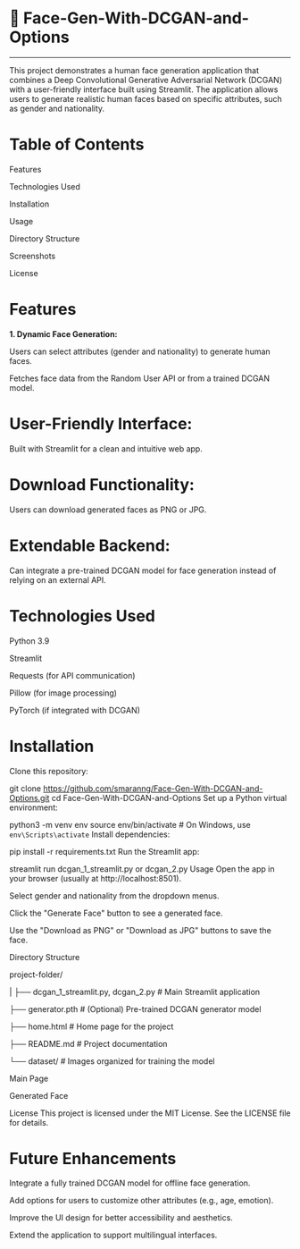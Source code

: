 # 👤 Face-Gen-With-DCGAN-and-Options

---


This project demonstrates a human face generation application that combines a Deep Convolutional Generative Adversarial Network (DCGAN) with a user-friendly interface built using Streamlit. The application allows users to generate realistic human faces based on specific attributes, such as gender and nationality.

# Table of Contents
Features

Technologies Used

Installation

Usage

Directory Structure

Screenshots

License

# Features
**1. Dynamic Face Generation:**

Users can select attributes (gender and nationality) to generate human faces.

Fetches face data from the Random User API or from a trained DCGAN model.

# User-Friendly Interface:

Built with Streamlit for a clean and intuitive web app.

# Download Functionality:

Users can download generated faces as PNG or JPG.

# Extendable Backend:

Can integrate a pre-trained DCGAN model for face generation instead of relying on an external API.

# Technologies Used
Python 3.9

Streamlit

Requests (for API communication)

Pillow (for image processing)

PyTorch (if integrated with DCGAN)

# Installation
Clone this repository:

git clone https://github.com/smaranng/Face-Gen-With-DCGAN-and-Options.git
cd Face-Gen-With-DCGAN-and-Options
Set up a Python virtual environment:

python3 -m venv env
source env/bin/activate  # On Windows, use `env\Scripts\activate`
Install dependencies:

pip install -r requirements.txt
Run the Streamlit app:

streamlit run dcgan_1_streamlit.py or dcgan_2.py
Usage
Open the app in your browser (usually at http://localhost:8501).

Select gender and nationality from the dropdown menus.

Click the "Generate Face" button to see a generated face.

Use the "Download as PNG" or "Download as JPG" buttons to save the face.

Directory Structure


project-folder/


|
├── dcgan_1_streamlit.py, dcgan_2.py                # Main Streamlit application


├── generator.pth         # (Optional) Pre-trained DCGAN generator model


├── home.html     # Home page for the project


├── README.md             # Project documentation


└── dataset/               # Images organized for training the model

Main Page


Generated Face


License
This project is licensed under the MIT License. See the LICENSE file for details.

# Future Enhancements
Integrate a fully trained DCGAN model for offline face generation.

Add options for users to customize other attributes (e.g., age, emotion).

Improve the UI design for better accessibility and aesthetics.

Extend the application to support multilingual interfaces.


